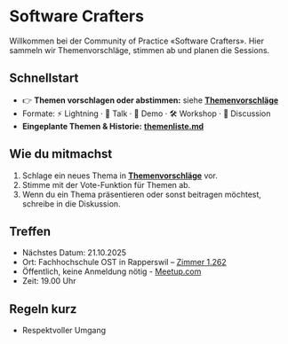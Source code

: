 # Software Crafters

Willkommen bei der Community of Practice «Software Crafters». Hier sammeln wir Themenvorschläge, stimmen ab und planen die Sessions.

## Schnellstart

- 👉 **Themen vorschlagen oder abstimmen:** siehe **[Themenvorschläge](https://github.com/orgs/Software-Crafters-Meetup/discussions/categories/1_themenvorschlag)**
- Formate: ⚡️ Lightning · 🎤 Talk · 🧪 Demo · 🛠 Workshop · 💬 Discussion
- **Eingeplante Themen & Historie:** **[themenliste.md](./themenliste.md)**

## Wie du mitmachst

1. Schlage ein neues Thema in **[Themenvorschläge](https://github.com/orgs/Software-Crafters-Meetup/discussions/categories/1_themenvorschlag)** vor.
2. Stimme mit der Vote-Funktion für Themen ab.
3. Wenn du ein Thema präsentieren oder sonst beitragen möchtest, schreibe in die Diskussion.

## Treffen

- Nächstes Datum: 21.10.2025
- Ort: Fachhochschule OST in Rapperswil – [Zimmer 1.262](https://geometalab.gitlab.io/campus-maps-with-openstreetmap/ifs-campus-map/?search=way/902580361)
- Öffentlich, keine Anmeldung nötig - [Meetup.com](https://www.meetup.com/mitsprache-in-der-digitalen-welt-glarus/events/311189900)
- Zeit: 19.00 Uhr

## Regeln kurz

- Respektvoller Umgang
